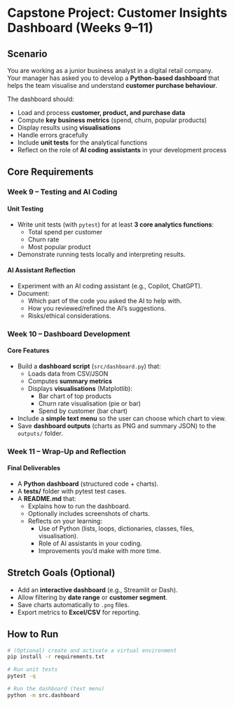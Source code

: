 # Capstone Project: Customer Insights Dashboard (Weeks 9–11)

## Scenario
You are working as a junior business analyst in a digital retail company.  
Your manager has asked you to develop a **Python-based dashboard** that helps the team visualise and understand **customer purchase behaviour**.  

The dashboard should:
- Load and process **customer, product, and purchase data**  
- Compute **key business metrics** (spend, churn, popular products)  
- Display results using **visualisations**  
- Handle errors gracefully  
- Include **unit tests** for the analytical functions  
- Reflect on the role of **AI coding assistants** in your development process  


## Core Requirements

### Week 9 – Testing and AI Coding
#### Unit Testing
- Write unit tests (with `pytest`) for at least **3 core analytics functions**:
  - Total spend per customer
  - Churn rate
  - Most popular product
- Demonstrate running tests locally and interpreting results.

#### AI Assistant Reflection
- Experiment with an AI coding assistant (e.g., Copilot, ChatGPT).  
- Document:
  - Which part of the code you asked the AI to help with.  
  - How you reviewed/refined the AI’s suggestions.  
  - Risks/ethical considerations.  


### Week 10 – Dashboard Development
#### Core Features
- Build a **dashboard script** (`src/dashboard.py`) that:
  - Loads data from CSV/JSON  
  - Computes **summary metrics**  
  - Displays **visualisations** (Matplotlib):
    - Bar chart of top products  
    - Churn rate visualisation (pie or bar)  
    - Spend by customer (bar chart)  
- Include a **simple text menu** so the user can choose which chart to view.  
- Save **dashboard outputs** (charts as PNG and summary JSON) to the `outputs/` folder.  


### Week 11 – Wrap-Up and Reflection
#### Final Deliverables
- A **Python dashboard** (structured code + charts).  
- A **tests/** folder with pytest test cases.  
- A **README.md** that:
  - Explains how to run the dashboard.  
  - Optionally includes screenshots of charts.  
  - Reflects on your learning:
    - Use of Python (lists, loops, dictionaries, classes, files, visualisation).  
    - Role of AI assistants in your coding.  
    - Improvements you’d make with more time.  


## Stretch Goals (Optional)
- Add an **interactive dashboard** (e.g., Streamlit or Dash).  
- Allow filtering by **date range** or **customer segment**.  
- Save charts automatically to `.png` files.  
- Export metrics to **Excel/CSV** for reporting.  


##  How to Run

```bash
# (Optional) create and activate a virtual environment
pip install -r requirements.txt

# Run unit tests
pytest -q

# Run the dashboard (text menu)
python -m src.dashboard
```
